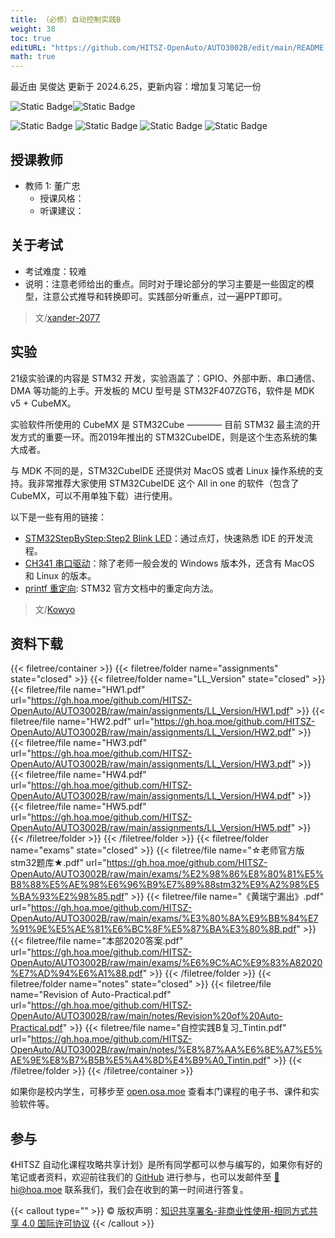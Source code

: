 ```yaml
---
title: （必修）自动控制实践B
weight: 38
toc: true
editURL: "https://github.com/HITSZ-OpenAuto/AUTO3002B/edit/main/README.md"
math: true
---
```

最近由 吴俊达 更新于 2024.6.25，更新内容：增加复习笔记一份

![Static Badge](https://img.shields.io/badge/%E8%80%83%E8%AF%95%E8%AF%BE-red)![Static Badge](https://img.shields.io/badge/%E5%AD%A6%E5%88%86-6-moccasin)

![Static Badge](https://img.shields.io/badge/%E6%88%90%E7%BB%A9%E6%9E%84%E6%88%90-gold)
![Static Badge](https://img.shields.io/badge/作业-10%25-wheat)
![Static Badge](https://img.shields.io/badge/实验-40%25-wheat)
![Static Badge](https://img.shields.io/badge/%E6%9C%9F%E6%9C%AB%E8%80%83%E8%AF%95-50%25-wheat)


## 授课教师

- 教师 1: 董广忠
  - 授课风格：
  - 听课建议：

## 关于考试

- 考试难度：较难
- 说明：注意老师给出的重点。同时对于理论部分的学习主要是一些固定的模型，注意公式推导和转换即可。实践部分听重点，过一遍PPT即可。

> 文/[xander-2077](https://github.com/xander-2077)

## 实验

21级实验课的内容是 STM32 开发，实验涵盖了：GPIO、外部中断、串口通信、DMA 等功能的上手。开发板的 MCU 型号是 STM32F407ZGT6，软件是 MDK v5 + CubeMX。

实验软件所使用的 CubeMX 是 STM32Cube ———— 目前 STM32 最主流的开发方式的重要一环。而2019年推出的 STM32CubeIDE，则是这个生态系统的集大成者。

与 MDK 不同的是，STM32CubeIDE 还提供对 MacOS 或者 Linux 操作系统的支持。我非常推荐大家使用 STM32CubeIDE 这个 All in one 的软件（包含了 CubeMX，可以不用单独下载）进行使用。

以下是一些有用的链接：

- [STM32StepByStep:Step2 Blink LED](https://wiki.stmicroelectronics.cn/stm32mcu/wiki/STM32StepByStep:Step2_Blink_LED)：通过点灯，快速熟悉 IDE 的开发流程。
- [CH341 串口驱动](https://www.wch-ic.com/downloads/CH341SER_EXE.html)：除了老师一般会发的 Windows 版本外，还含有 MacOS 和 Linux 的版本。
- [printf 重定向](https://github.com/STMicroelectronics/STM32CubeH7/blob/master/Projects/STM32H743I-EVAL/Examples/UART/UART_Printf/Src/main.c): STM32 官方文档中的重定向方法。

> 文/[Kowyo](https://github.com/kowyo)

 


## 资料下载

{{< filetree/container >}}
  {{< filetree/folder name="assignments" state="closed" >}}
  {{< filetree/folder name="LL_Version" state="closed" >}}
    {{< filetree/file name="HW1.pdf" url="https://gh.hoa.moe/github.com/HITSZ-OpenAuto/AUTO3002B/raw/main/assignments/LL_Version/HW1.pdf" >}}
    {{< filetree/file name="HW2.pdf" url="https://gh.hoa.moe/github.com/HITSZ-OpenAuto/AUTO3002B/raw/main/assignments/LL_Version/HW2.pdf" >}}
    {{< filetree/file name="HW3.pdf" url="https://gh.hoa.moe/github.com/HITSZ-OpenAuto/AUTO3002B/raw/main/assignments/LL_Version/HW3.pdf" >}}
    {{< filetree/file name="HW4.pdf" url="https://gh.hoa.moe/github.com/HITSZ-OpenAuto/AUTO3002B/raw/main/assignments/LL_Version/HW4.pdf" >}}
    {{< filetree/file name="HW5.pdf" url="https://gh.hoa.moe/github.com/HITSZ-OpenAuto/AUTO3002B/raw/main/assignments/LL_Version/HW5.pdf" >}}
  {{< /filetree/folder >}}
  {{< /filetree/folder >}}
  {{< filetree/folder name="exams" state="closed" >}}
    {{< filetree/file name="☆老师官方版stm32题库★.pdf" url="https://gh.hoa.moe/github.com/HITSZ-OpenAuto/AUTO3002B/raw/main/exams/%E2%98%86%E8%80%81%E5%B8%88%E5%AE%98%E6%96%B9%E7%89%88stm32%E9%A2%98%E5%BA%93%E2%98%85.pdf" >}}
    {{< filetree/file name="《黄瑞宁漏出》.pdf" url="https://gh.hoa.moe/github.com/HITSZ-OpenAuto/AUTO3002B/raw/main/exams/%E3%80%8A%E9%BB%84%E7%91%9E%E5%AE%81%E6%BC%8F%E5%87%BA%E3%80%8B.pdf" >}}
    {{< filetree/file name="本部2020答案.pdf" url="https://gh.hoa.moe/github.com/HITSZ-OpenAuto/AUTO3002B/raw/main/exams/%E6%9C%AC%E9%83%A82020%E7%AD%94%E6%A1%88.pdf" >}}
  {{< /filetree/folder >}}
  {{< filetree/folder name="notes" state="closed" >}}
    {{< filetree/file name="Revision of Auto-Practical.pdf" url="https://gh.hoa.moe/github.com/HITSZ-OpenAuto/AUTO3002B/raw/main/notes/Revision%20of%20Auto-Practical.pdf" >}}
    {{< filetree/file name="自控实践B复习_Tintin.pdf" url="https://gh.hoa.moe/github.com/HITSZ-OpenAuto/AUTO3002B/raw/main/notes/%E8%87%AA%E6%8E%A7%E5%AE%9E%E8%B7%B5B%E5%A4%8D%E4%B9%A0_Tintin.pdf" >}}
  {{< /filetree/folder >}}
{{< /filetree/container >}}

如果你是校内学生，可移步至 <a href='https://open.osa.moe/openauto/AUTO3002B'>open.osa.moe</a> 查看本门课程的电子书、课件和实验软件等。

## 参与

《HITSZ 自动化课程攻略共享计划》是所有同学都可以参与编写的，如果你有好的笔记或者资料，欢迎前往我们的 [GitHub](https://github.com/HITSZ-OpenAuto) 进行参与，也可以发邮件至 [📮hi@hoa.moe](mailto:hi@hoa.moe) 联系我们，我们会在收到的第一时间进行答复。

{{< callout type="" >}}
  © 版权声明：[知识共享署名-非商业性使用-相同方式共享 4.0 国际许可协议](https://creativecommons.org/licenses/by-nc-sa/4.0/)
{{< /callout >}}
